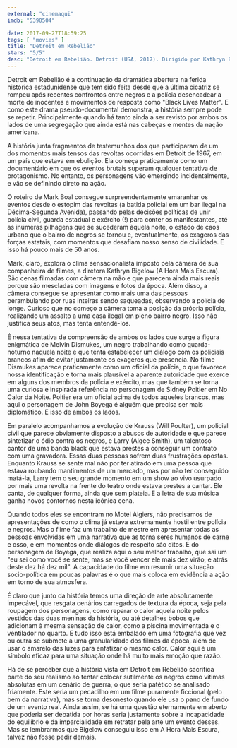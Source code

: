 ```yaml
---
external: "cinemaqui"
imdb: "5390504"

date: 2017-09-27T18:59:25
tags: [ "movies" ]
title: "Detroit em Rebelião"
stars: "5/5"
desc: "Detroit em Rebelião. Detroit (USA, 2017). Dirigido por Kathryn Bigelow. Escrito por Mark Boal. Com John Boyega (Dismukes), Will Poulter (Krauss), Algee Smith (Larry), Jacob Latimore (Fred), Jason Mitchell (Carl), Hannah Murray (Julie), Jack Reynor (Demens), Kaitlyn Dever (Karen), Ben O'Toole (Flynn). Crítica escrita para o site CinemAqui."
---
```

Detroit em Rebelião é a continuação da dramática abertura na ferida histórica estadunidense que tem sido feita desde que a última cicatriz se rompeu após recentes confrontos entre negros e a polícia desencadear a morte de inocentes e movimentos de resposta como "Black Lives Matter". E como este drama pseudo-documental demonstra, a história sempre pode se repetir. Principalmente quando há tanto ainda a ser revisto por ambos os lados de uma segregação que ainda está nas cabeças e mentes da nação americana.

A história junta fragmentos de testemunhos dos que participaram de um dos momentos mais tensos das revoltas ocorridas em Detroit de 1967, em um país que estava em ebulição. Ela começa praticamente como um documentário em que os eventos brutais superam qualquer tentativa de protagonismo. No entanto, os personagens vão emergindo incidentalmente, e vão se definindo direto na ação.

O roteiro de Mark Boal consegue surpreendentemente emaranhar os eventos desde o estopim das revoltas (a batida policial em um bar ilegal na Décima-Segunda Avenida), passando pelas decisões políticas de unir polícia civil, guarda estadual e exército (!) para conter os manifestantes, até as inúmeras pilhagens que se sucederam àquela noite, o estado de caos urbano que o bairro de negros se tornou e, eventualmente, os exageros das forças estatais, com momentos que desafiam nosso senso de civilidade. E isso há pouco mais de 50 anos.

Mark, claro, explora o clima sensacionalista imposto pela câmera de sua companheira de filmes, a diretora Kathryn Bigelow (A Hora Mais Escura). São cenas filmadas com câmera na mão e que parecem ainda mais reais porque são mescladas com imagens e fotos da época. Além disso, a câmera consegue se apresentar como mais uma das pessoas perambulando por ruas inteiras sendo saqueadas, observando a polícia de longe. Curioso que no começo a câmera toma a posição da própria polícia, realizando um assalto a uma casa ilegal em pleno bairro negro. Isso não justifica seus atos, mas tenta entendê-los.

É nessa tentativa de compreensão de ambos os lados que surge a figura enigmática de Melvin Dismukes, um negro trabalhando como guarda-noturno naquela noite e que tenta estabelecer um diálogo com os policiais brancos afim de evitar justamente os exageros que presencia. No filme Dismukes aparece praticamente como um oficial da polícia, o que favorece nossa identificação e torna mais plausível a aparente autoridade que exerce em alguns dos membros da polícia e exército, mas que também se torna uma curiosa e inspirada referência no personagem de Sidney Poitier em No Calor da Noite. Poitier era um oficial acima de todos aqueles brancos, mas aqui o personagem de John Boyega é alguém que precisa ser mais diplomático. E isso de ambos os lados.

Em paralelo acompanhamos a evolução de Krauss (Will Poulter), um policial civil que parece obviamente disposto a abusos de autoridade e que parece sintetizar o ódio contra os negros, e Larry (Algee Smith), um talentoso cantor de uma banda black que estava prestes a conseguir um contrato com uma gravadora. Essas duas pessoas sofrem duas frustrações opostas. Enquanto Krauss se sente mal não por ter atirado em uma pessoa que estava roubando mantimentos de um mercado, mas por não ter conseguido matá-la, Larry tem o seu grande momento em um show ao vivo usurpado por mais uma revolta na frente do teatro onde estava prestes a cantar. Ele canta, de qualquer forma, ainda que sem plateia. E a letra de sua música ganha novos contornos nesta icônica cena.

Quando todos eles se encontram no Motel Algiers, não precisamos de apresentações de como o clima já estava extremamente hostil entre polícia e negros. Mas o filme faz um trabalho de mestre em apresentar todas as pessoas envolvidas em uma narrativa que as torna seres humanos de carne e osso, e em momentos onde diálogos de respeito são ditos. É do personagem de Boyega, que realiza aqui o seu melhor trabalho, que sai um "eu sei como você se sente, mas se você vencer ele mais dez virão, e atrás deste dez há dez mil". A capacidade do filme em resumir uma situação socio-política em poucas palavras é o que mais coloca em evidência a ação em torno de sua atmosfera.

É claro que junto da história temos uma direção de arte absolutamente impecável, que resgata cenários carregados de textura da época, seja pela roupagem dos personagens, como reparar o calor aquela noite pelos vestidos das duas meninas da história, ou até detalhes bobos que adicionam à mesma sensação de calor, como a piscina movimentada e o ventilador no quarto. E tudo isso está embalado em uma fotografia que vez ou outra se submete a uma granularidade dos filmes da época, além de usar o amarelo das luzes para enfatizar o mesmo calor. Calor aqui é um símbolo eficaz para uma situação onde há muito mais emoção que razão.

Há de se perceber que a história vista em Detroit em Rebelião sacrifica parte do seu realismo ao tentar colocar sutilmente os negros como vítimas absolutas em um cenário de guerra, o que seria patético se analisado friamente. Este seria um pecadilho em um filme puramente ficcional (pelo bem da narrativa), mas se torna desonesto quando ele usa o pano de fundo de um evento real. Ainda assim, se há uma questão eternamente em aberto que poderia ser debatida por horas seria justamente sobre a incapacidade do equilíbrio e da imparcialidade em retratar pela arte um evento desses. Mas se lembrarmos que Bigelow conseguiu isso em A Hora Mais Escura, talvez não fosse pedir demais.
